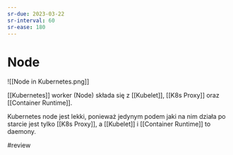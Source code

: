 ```yaml
---
sr-due: 2023-03-22
sr-interval: 60
sr-ease: 180
---
```


# Node

![[Node in Kubernetes.png]]

[[Kubernetes]] worker (Node) składa się z [[Kubelet]], [[K8s Proxy]] oraz [[Container Runtime]].

Kubernetes node jest lekki, ponieważ jedynym podem jaki na nim działa po starcie jest tylko [[K8s Proxy]], a [[Kubelet]] i [[Container Runtime]] to daemony.


#review 